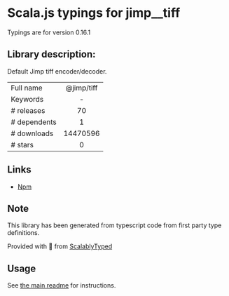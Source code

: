 
# Scala.js typings for jimp__tiff

Typings are for version 0.16.1

## Library description:
Default Jimp tiff encoder/decoder.

|                    |                 |
| ------------------ | :-------------: |
| Full name          | @jimp/tiff |
| Keywords           | - |
| # releases         | 70 |
| # dependents       | 1 |
| # downloads        | 14470596 |
| # stars            | 0 |

## Links
- [Npm](https://www.npmjs.com/package/%40jimp%2Ftiff)
    


## Note
This library has been generated from typescript code from first party type definitions.

Provided with :purple_heart: from [ScalablyTyped](https://github.com/oyvindberg/ScalablyTyped)

## Usage
See [the main readme](../../readme.md) for instructions.


